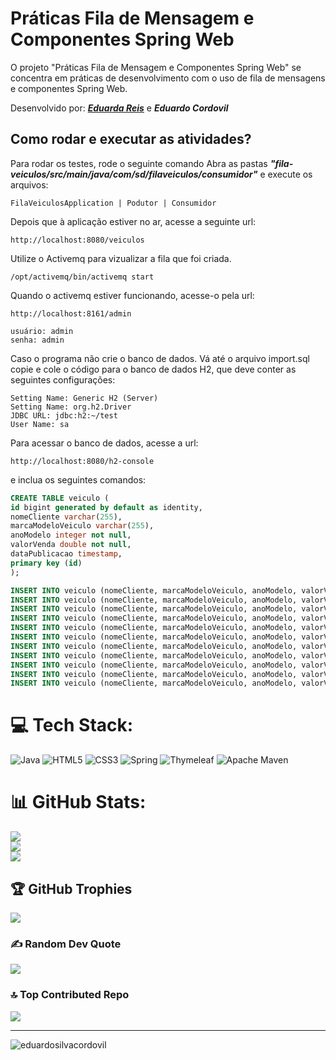 # Práticas Fila de Mensagem e Componentes Spring Web

O projeto "Práticas Fila de Mensagem e Componentes Spring Web" se concentra em práticas de desenvolvimento com o uso de fila de mensagens e componentes Spring Web.

Desenvolvido por: ***[Eduarda Reis](https://github.com/EduardaReis3332)*** e ***Eduardo Cordovil***

## Como rodar e executar as atividades?

Para rodar os testes, rode o seguinte comando
Abra as pastas ***"fila-veiculos/src/main/java/com/sd/filaveiculos/consumidor"*** e execute os arquivos:
```
FilaVeiculosApplication | Podutor | Consumidor
```
Depois que à aplicação estiver no ar, acesse a seguinte url:
```
http://localhost:8080/veiculos
```
Utilize o Activemq para vizualizar a fila que foi criada.
```
/opt/activemq/bin/activemq start

```
Quando o activemq estiver funcionando, acesse-o pela url:
```
http://localhost:8161/admin

usuário: admin
senha: admin
```
Caso o programa não crie o banco de dados. Vá até o arquivo import.sql copie e cole o código para o banco de dados H2, que deve conter as seguintes configurações:
```
Setting Name: Generic H2 (Server)
Setting Name: org.h2.Driver
JDBC URL: jdbc:h2:~/test
User Name: sa
```
Para acessar o banco de dados, acesse a url: 
```
http://localhost:8080/h2-console
```
e inclua os seguintes comandos:
```sql
CREATE TABLE veiculo (
id bigint generated by default as identity,
nomeCliente varchar(255),
marcaModeloVeiculo varchar(255),
anoModelo integer not null,
valorVenda double not null,
dataPublicacao timestamp,
primary key (id)
);

INSERT INTO veiculo (nomeCliente, marcaModeloVeiculo, anoModelo, valorVenda, dataPublicacao) VALUES ('João', 'Fiat Uno', 2022, 20000.0, '2021-09-20 10:30:00');
INSERT INTO veiculo (nomeCliente, marcaModeloVeiculo, anoModelo, valorVenda, dataPublicacao) VALUES ('Maria', 'Ford Ka', 2021, 25000.0, '2021-09-20 11:30:00');
INSERT INTO veiculo (nomeCliente, marcaModeloVeiculo, anoModelo, valorVenda, dataPublicacao) VALUES ('José', 'Chevrolet Onix', 2020, 30000.0, '2021-09-20 12:30:00');
INSERT INTO veiculo (nomeCliente, marcaModeloVeiculo, anoModelo, valorVenda, dataPublicacao) VALUES ('Ana', 'Volkswagen Gol', 2019, 28000.0, '2021-09-20 13:30:00');
INSERT INTO veiculo (nomeCliente, marcaModeloVeiculo, anoModelo, valorVenda, dataPublicacao) VALUES ('Luiz', 'Renault Kwid', 2022, 32000.0, '2021-09-20 14:30:00');
INSERT INTO veiculo (nomeCliente, marcaModeloVeiculo, anoModelo, valorVenda, dataPublicacao) VALUES ('Carla', 'Fiat Argo', 2018, 22000.0, '2021-09-20 15:30:00');
INSERT INTO veiculo (nomeCliente, marcaModeloVeiculo, anoModelo, valorVenda, dataPublicacao) VALUES ('Pedro', 'Toyota Corolla', 2021, 50000.0, '2021-09-20 16:30:00');
INSERT INTO veiculo (nomeCliente, marcaModeloVeiculo, anoModelo, valorVenda, dataPublicacao) VALUES ('Mariana', 'Honda Civic', 2017, 40000.0, '2021-09-20 17:30:00');
INSERT INTO veiculo (nomeCliente, marcaModeloVeiculo, anoModelo, valorVenda, dataPublicacao) VALUES ('Rafael', 'Hyundai HB20', 2016, 27000.0, '2021-09-20 18:30:00');
INSERT INTO veiculo (nomeCliente, marcaModeloVeiculo, anoModelo, valorVenda, dataPublicacao) VALUES ('Julia', 'Nissan Kicks', 2023, 45000.0, '2021-09-20 19:30:00');
INSERT INTO veiculo (nomeCliente, marcaModeloVeiculo, anoModelo, valorVenda, dataPublicacao) VALUES ('Lucas', 'Jeep Renegade', 2020, 38000.0, '2021-09-20 20:30:00');
```
# 💻 Tech Stack:
![Java](https://img.shields.io/badge/java-%23ED8B00.svg?style=for-the-badge&logo=java&logoColor=white) ![HTML5](https://img.shields.io/badge/html5-%23E34F26.svg?style=for-the-badge&logo=html5&logoColor=white) ![CSS3](https://img.shields.io/badge/css3-%231572B6.svg?style=for-the-badge&logo=css3&logoColor=white) ![Spring](https://img.shields.io/badge/spring-%236DB33F.svg?style=for-the-badge&logo=spring&logoColor=white) ![Thymeleaf](https://img.shields.io/badge/Thymeleaf-%23005C0F.svg?style=for-the-badge&logo=Thymeleaf&logoColor=white) ![Apache Maven](https://img.shields.io/badge/Apache%20Maven-C71A36?style=for-the-badge&logo=Apache%20Maven&logoColor=white)
# 📊 GitHub Stats:
![](https://github-readme-stats.vercel.app/api?username=EduardoSilvaCordovil&theme=radical&hide_border=false&include_all_commits=true&count_private=false)<br/>
![](https://github-readme-streak-stats.herokuapp.com/?user=EduardoSilvaCordovil&theme=radical&hide_border=false)<br/>
![](https://github-readme-stats.vercel.app/api/top-langs/?username=EduardoSilvaCordovil&theme=radical&hide_border=false&include_all_commits=true&count_private=false&layout=compact)

## 🏆 GitHub Trophies
![](https://github-profile-trophy.vercel.app/?username=EduardoSilvaCordovil&theme=radical&no-frame=true&no-bg=false&margin-w=4)

### ✍️ Random Dev Quote
![](https://quotes-github-readme.vercel.app/api?type=horizontal&theme=radical)

### 🔝 Top Contributed Repo
![](https://github-contributor-stats.vercel.app/api?username=EduardoSilvaCordovil&limit=5&theme=radical&combine_all_yearly_contributions=true)

---
<p align="left"> <img src="https://komarev.com/ghpvc/?username=eduardosilvacordovil&label=Profile%20views&color=0e75b6&style=flat" alt="eduardosilvacordovil" /> </p>

<!-- Proudly created with GPRM ( https://gprm.itsvg.in ) -->
